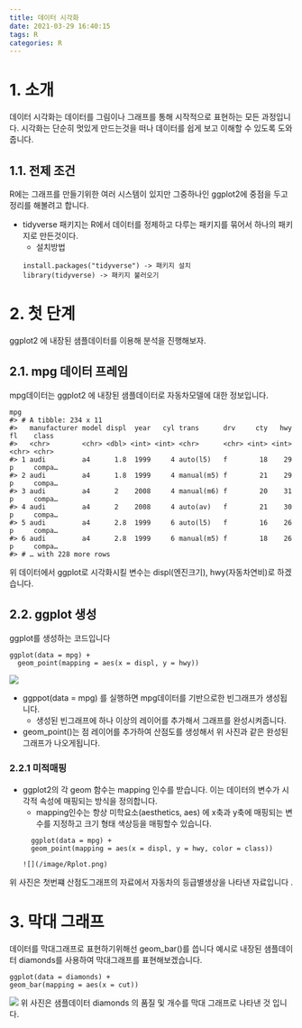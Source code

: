 ```yaml
---
title: 데이터 시각화
date: 2021-03-29 16:40:15
tags: R
categories: R
---
```

# 1. 소개
데이터 시각화는 데이터를 그림이나 그래프를 통해 시작적으로 표현하는 모든 과정입니다.
시각화는 단순히 멋있게 만드는것을 떠나 데이터를 쉽게 보고 이해할 수 있도록 도와줍니다.

## 1.1. 전제 조건
R에는 그래프를 만들기위한 여러 시스템이 있지만 그중하나인 ggplot2에 중점을 두고 정리를 해볼려고 합니다.
* tidyverse 패키지는 R에서 데이터를 정제하고 다루는 패키지를 묶어서 하나의 패키지로 만든것이다.
    - 설치방법
    ```
    install.packages("tidyverse") -> 패키지 설치
    library(tidyverse) -> 패키지 불러오기
    ```

# 2. 첫 단계
ggplot2 에 내장된 샘플데이터를 이용해 분석을 진행해보자.

## 2.1. mpg 데이터 프레임
mpg데이터는 ggplot2 에 내장된 샘플데이터로 자동차모델에 대한 정보입니다.
```{r}
mpg
#> # A tibble: 234 x 11
#>   manufacturer model displ  year   cyl trans      drv     cty   hwy fl    class 
#>   <chr>        <chr> <dbl> <int> <int> <chr>      <chr> <int> <int> <chr> <chr> 
#> 1 audi         a4      1.8  1999     4 auto(l5)   f        18    29 p     compa…
#> 2 audi         a4      1.8  1999     4 manual(m5) f        21    29 p     compa…
#> 3 audi         a4      2    2008     4 manual(m6) f        20    31 p     compa…
#> 4 audi         a4      2    2008     4 auto(av)   f        21    30 p     compa…
#> 5 audi         a4      2.8  1999     6 auto(l5)   f        16    26 p     compa…
#> 6 audi         a4      2.8  1999     6 manual(m5) f        18    26 p     compa…
#> # … with 228 more rows
```
위 데이터에서 ggplot로 시각화시킬 변수는 displ(엔진크기), hwy(자동차연비)로 하겠습니다.

## 2.2. ggplot 생성
ggplot를 생성하는 코드입니다 
```{r}
ggplot(data = mpg) + 
  geom_point(mapping = aes(x = displ, y = hwy))
```
![](/image/image2/Rplot01.png)
* ggppot(data = mpg) 를 실행하면 mpg데이터를 기반으로한 빈그래프가 생성됩니다.
    - 생성된 빈그래프에 하나 이상의 레이어를 추가해서 그래프를 완성시켜줍니다.
* geom_point()는 점 레이어를 추가하여 산점도를 생성해서 위 사진과 같은 완성된 그래프가 나오게됩니다.

### 2.2.1 미적매핑
* ggplot2의 각 geom 함수는 mapping 인수를 받습니다. 이는 데이터의 변수가 시각적 속성에 매핑되는 방식을 정의합니다.
    - mapping인수는 항상 미학요소(aesthetics, aes) 에 x축과 y축에 매핑되는 변수를 지정하고 크기 형태 색상등을 매핑할수 있습니다.
    ```{r}
      ggplot(data = mpg) + 
      geom_point(mapping = aes(x = displ, y = hwy, color = class))
    ```
      ![](/image/Rplot.png)
    
위 사진은 첫번쨰 산점도그래프의 자료에서 자동차의 등급별생상을 나타낸 자료입니다 .      

# 3. 막대 그래프
데이터를 막대그래프로 표현하기위해선 geom_bar()를 씁니다 
예시로 내장된 샘플데이터 diamonds를 사용하여 막대그래프를 표현해보겠습니다.
```{r}
ggplot(data = diamonds) + 
geom_bar(mapping = aes(x = cut))
```
![](/image/image2/Rplot02.png)
위 사진은 샘플데이터 diamonds 의 품질 및 개수를 막대 그래프로 나타낸 것 입니다.